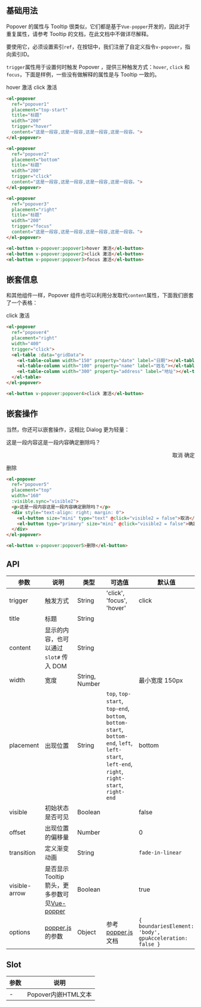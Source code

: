 <script>
  export default {
    data() {
      return {
        visible2: false,
        gridData: [{
          date: '2016-05-02',
          name: '王小虎',
          address: '上海市普陀区金沙江路 1518 弄'
        }, {
          date: '2016-05-04',
          name: '王小虎',
          address: '上海市普陀区金沙江路 1518 弄'
        }, {
          date: '2016-05-01',
          name: '王小虎',
          address: '上海市普陀区金沙江路 1518 弄'
        }, {
          date: '2016-05-03',
          name: '王小虎',
          address: '上海市普陀区金沙江路 1518 弄'
        }],
        gridData2: [{
          date: '2016-05-02',
          name: '王小虎',
          address: '上海市普陀区金沙江路 1518 弄',
        }, {
          date: '2016-05-04',
          name: '王小虎',
          address: '上海市普陀区金沙江路 1518 弄',
          $info: true
        }, {
          date: '2016-05-01',
          name: '王小虎',
          address: '上海市普陀区金沙江路 1518 弄',
        }, {
          date: '2016-05-03',
          name: '王小虎',
          address: '上海市普陀区金沙江路 1518 弄',
          $positive: true
        }],
        gridData3: [{
          tag: '家',
          date: '2016-05-03',
          name: '王小虎',
          address: '上海市普陀区金沙江路 1518 弄'
        }, {
          tag: '公司',
          date: '2016-05-02',
          name: '王小虎',
          address: '上海市普陀区金沙江路 1518 弄'
        }, {
          tag: '公司',
          date: '2016-05-04',
          name: '王小虎',
          address: '上海市普陀区金沙江路 1518 弄'
        }, {
          tag: '家',
          date: '2016-05-01',
          name: '王小虎',
          address: '上海市普陀区金沙江路 1518 弄'
        }, {
          tag: '公司',
          date: '2016-05-08',
          name: '王小虎',
          address: '上海市普陀区金沙江路 1518 弄'
        }, {
          tag: '家',
          date: '2016-05-06',
          name: '王小虎',
          address: '上海市普陀区金沙江路 1518 弄'
        }, {
          tag: '公司',
          date: '2016-05-07',
          name: '王小虎',
          address: '上海市普陀区金沙江路 1518 弄'
        }],
        singleSelection: {},
        multipleSelection: []
      };
    },

    watch: {
      singleSelection(val) {
        console.log('selection: ', val);
      },

      multipleSelection(val) {
        console.log('selection: ', val);
      }
    },

    events: {
      handleClick(row) {
        console.log('you clicked ', row);
      }
    }
  };
</script>

<style>
  .demo-box.demo-popover {
    .el-popover + .el-popover {
      margin-left: 10px;
    }
    .el-input {
      width: 360px;
    }
    .el-button + .el-button {
      margin-left: 10px;
    }
  }
</style>

## 基础用法
Popover 的属性与 Tooltip 很类似，它们都是基于`Vue-popper`开发的，因此对于重复属性，请参考 Tooltip 的文档，在此文档中不做详尽解释。

要使用它，必须设置索引`ref`，在按钮中，我们注册了自定义指令`v-popover`，指向索引ID。

`trigger`属性用于设置何时触发 Popover ，提供三种触发方式：`hover`, `click` 和 `focus`，下面是样例，一些没有做解释的属性是与 Tooltip 一致的。

<div class="demo-box demo-popover">
  <el-popover
    ref="popover1"
    placement="top-start"
    title="标题"
    width="200"
    trigger="hover"
    content="这是一段容,这是一段容,这是一段容,这是一段容。">
  </el-popover>

  <el-popover
    ref="popover2"
    placement="bottom"
    title="标题"
    width="200"
    trigger="click"
    content="这是一段容,这是一段容,这是一段容,这是一段容。">
  </el-popover>

  <el-popover
    ref="popover3"
    placement="right"
    title="标题"
    width="200"
    trigger="focus"
    content="这是一段容,这是一段容,这是一段容,这是一段容。">
  </el-popover>

  <el-button v-popover:popover1>hover 激活</el-button>
  <el-button v-popover:popover2>click 激活</el-button>

  <el-input v-model="model" v-popover:popover3 placeholder="focus 激活"></el-input>
</div>


```html
<el-popover
  ref="popover1"
  placement="top-start"
  title="标题"
  width="200"
  trigger="hover"
  content="这是一段容,这是一段容,这是一段容,这是一段容。">
</el-popover>

<el-popover
  ref="popover2"
  placement="bottom"
  title="标题"
  width="200"
  trigger="click"
  content="这是一段容,这是一段容,这是一段容,这是一段容。">
</el-popover>

<el-popover
  ref="popover3"
  placement="right"
  title="标题"
  width="200"
  trigger="focus"
  content="这是一段容,这是一段容,这是一段容,这是一段容。">
</el-popover>

<el-button v-popover:popover1>hover 激活</el-button>
<el-button v-popover:popover2>click 激活</el-button>
<el-button v-popover:popover3>focus 激活</el-button>
```

## 嵌套信息

和其他组件一样，Popover 组件也可以利用分发取代`content`属性，下面我们嵌套了一个表格：

<div class="demo-box demo-popover">
  <el-popover
    ref="popover4"
    placement="right"
    width="400"
    trigger="click">
    <el-table :data="gridData">
      <el-table-column width="150" property="date" label="日期"></el-table-column>
      <el-table-column width="100" property="name" label="姓名"></el-table-column>
      <el-table-column width="300" property="address" label="地址"></el-table-column>
    </el-table>
  </el-popover>

  <el-button v-popover:popover4>click 激活</el-button>
</div>

```html
<el-popover
  ref="popover4"
  placement="right"
  width="400"
  trigger="click">
  <el-table :data="gridData">
    <el-table-column width="150" property="date" label="日期"></el-table-column>
    <el-table-column width="100" property="name" label="姓名"></el-table-column>
    <el-table-column width="300" property="address" label="地址"></el-table-column>
  </el-table>
</el-popover>

<el-button v-popover:popover4>click 激活</el-button>
```


## 嵌套操作

当然，你还可以嵌套操作，这相比 Dialog 更为轻量：

<div class="demo-box demo-popover">
  <el-popover
    ref="popover5"
    placement="top"
    width="160"
    :visible.sync="visible2">
    <p>这是一段内容这是一段内容确定删除吗？</p>
    <div style="text-align: right; margin: 0">
      <el-button size="mini" type="text" @click="visible2 = false">取消</el-button>
      <el-button type="primary" size="mini" @click="visible2 = false">确定</el-button>
    </div>
  </el-popover>

  <el-button v-popover:popover5>删除</el-button>
</div>

```html
<el-popover
  ref="popover5"
  placement="top"
  width="160"
  :visible.sync="visible2">
  <p>这是一段内容这是一段内容确定删除吗？</p>
  <div style="text-align: right; margin: 0">
    <el-button size="mini" type="text" @click="visible2 = false">取消</el-button>
    <el-button type="primary" size="mini" @click="visible2 = false">确定</el-button>
  </div>
</el-popover>

<el-button v-popover:popover5>删除</el-button>
```

## API
| 参数               | 说明                                                     | 类型              | 可选值      | 默认值 |
|--------------------|----------------------------------------------------------|-------------------|-------------|--------|
| trigger | 触发方式 | String  | 'click', 'focus', 'hover' |    click    |
|  title              | 标题 | String |  |   |
|  content        |  显示的内容，也可以通过 `slot#` 传入 DOM   | String            |  |  |
|  width        |  宽度  | String, Number            |  | 最小宽度 150px |
|  placement        |  出现位置  | String           |  `top`, `top-start`, `top-end`, `bottom`, `bottom-start`, `bottom-end`, `left`, `left-start`, `left-end`, `right`, `right-start`, `right-end` |  bottom |
|  visible        |  初始状态是否可见  | Boolean           |  |  false |
|  offset        |  出现位置的偏移量  | Number           |  |  0 |
|  transition     |  定义渐变动画      | String             |  | `fade-in-linear` |
|  visible-arrow   |  是否显示 Tooltip 箭头，更多参数可见[Vue-popper](https://github.com/element-component/vue-popper) | Boolean |  | true |
|  options        | [popper.js](https://popper.js.org/documentation.html) 的参数 | Object            | 参考 [popper.js](https://popper.js.org/documentation.html) 文档 | `{ boundariesElement: 'body', gpuAcceleration: false }` |

## Slot
| 参数               | 说明                                                     |
|--- | ---|
| - | Popover内嵌HTML文本 |
